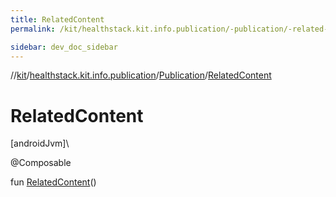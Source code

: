 ```yaml
---
title: RelatedContent
permalink: /kit/healthstack.kit.info.publication/-publication/-related-content.html

sidebar: dev_doc_sidebar
---
```

//[kit](../../../index.html)/[healthstack.kit.info.publication](../index.html)/[Publication](index.html)/[RelatedContent](-related-content.html)



# RelatedContent



[androidJvm]\




@Composable



fun [RelatedContent](-related-content.html)()




